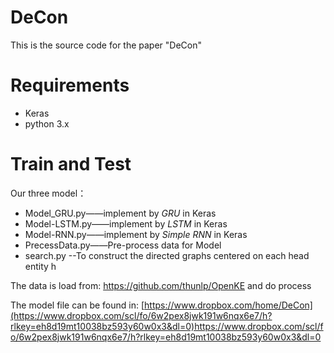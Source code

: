 # DeCon

This is the source code for the paper  "DeCon"

# Requirements

- Keras
- python 3.x

# Train and Test

Our three model：

- Model_GRU.py——implement by *GRU* in Keras
- Model-LSTM.py——implement by *LSTM* in Keras
- Model-RNN.py——implement by *Simple RNN* in Keras
- PrecessData.py——Pre-process data for Model
- search.py --To construct the directed graphs centered on each head entity h

The data is load from: https://github.com/thunlp/OpenKE and do process

The model file can be found in: [https://www.dropbox.com/home/DeCon](https://www.dropbox.com/scl/fo/6w2pex8jwk191w6nqx6e7/h?rlkey=eh8d19mt10038bz593y60w0x3&dl=0)https://www.dropbox.com/scl/fo/6w2pex8jwk191w6nqx6e7/h?rlkey=eh8d19mt10038bz593y60w0x3&dl=0
